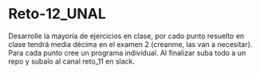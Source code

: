 # Reto-12_UNAL
Desarrolle la mayoría de ejercicios en clase, por cado punto resuelto en clase tendrá media décima en el examen 2 (creanme, las van a necesitar). Para cada punto cree un programa individual. Al finalizar suba todo a un repo y subalo al canal reto_11 en slack.
